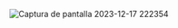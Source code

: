 ![Captura de pantalla 2023-12-17 222354](https://github.com/felibatista/inventory-management-system/assets/83935256/ee354a98-ee1f-4921-bff6-cd7fba9841e6)
